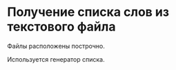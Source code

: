 # Получение списка слов из текстового файла

Файлы расположены построчно. 

Используется генератор списка.

